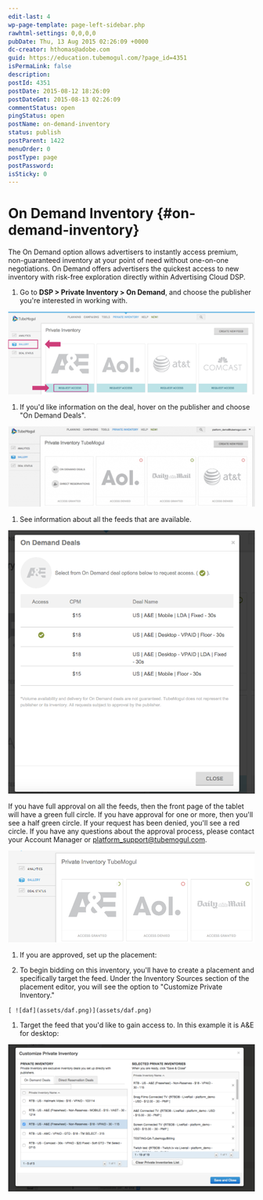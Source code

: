 ```yaml
---
edit-last: 4
wp-page-template: page-left-sidebar.php
rawhtml-settings: 0,0,0,0
pubDate: Thu, 13 Aug 2015 02:26:09 +0000
dc-creator: hthomas@adobe.com
guid: https://education.tubemogul.com/?page_id=4351
isPermaLink: false
description: 
postId: 4351
postDate: 2015-08-12 18:26:09
postDateGmt: 2015-08-13 02:26:09
commentStatus: open
pingStatus: open
postName: on-demand-inventory
status: publish
postParent: 1422
menuOrder: 0
postType: page
postPassword: 
isSticky: 0
---
```


# On Demand Inventory {#on-demand-inventory}

The On Demand option allows advertisers to instantly access premium, non-guaranteed inventory at your point of need without one-on-one negotiations. On Demand offers advertisers the quickest access to new inventory with risk-free exploration directly within Advertising Cloud DSP.

1. Go to **DSP > Private Inventory > On Demand**, and choose the publisher you're interested in working with.

 [ ![selectax](assets/selectax.png)](assets/selectax.png)

1. If you'd like information on the deal, hover on the publisher and choose "On Demand Deals".

 [ ![safas](assets/safas-1024x333.png)](assets/safas.png)

1. See information about all the feeds that are available.

 [ ![seal](assets/seal.png)](assets/seal.png)

 If you have full approval on all the feeds, then the front page of the tablet will have a green full circle. If you have approval for one or more, then you'll see a half green circle. If your request has been denied, you'll see a red circle. If you have any questions about the approval process, please contact your Account Manager or platform_support@tubemogul.com.

 [ ![saas](assets/saas.png)](assets/saas.png)

1. If you are approved, set up the placement:

  1. To begin bidding on this inventory, you'll have to create a placement and specifically target the feed. Under the Inventory Sources section of the placement editor, you will see the option to "Customize Private Inventory."

    [ ![daf](assets/daf.png)](assets/daf.png)
 

  1. Target the feed that you'd like to gain access to. In this example it is A&E for desktop:

   [ ![afawdsfa](assets/afawdsfa.png)](assets/afawdsfa.png)
